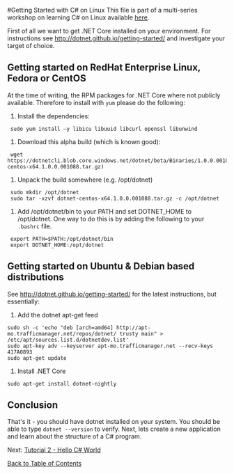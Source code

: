 #Getting Started with C# on Linux
This file is part of a multi-series workshop on learning C# on Linux available [here](../).

First of all we want to get .NET Core installed on your environment.
For instructions see http://dotnet.github.io/getting-started/ and investigate your target of choice.

## Getting started on RedHat Enterprise Linux, Fedora or CentOS

At the time of writing, the RPM packages for .NET Core where not publicly available. Therefore to install
with ```yum``` please do the following:

 1. Install the dependencies:
``` 
 sudo yum install –y libicu libuuid libcurl openssl libunwind
```
 1. Download this alpha build (which is known good):
```
 wget https://dotnetcli.blob.core.windows.net/dotnet/beta/Binaries/1.0.0.001088/dotnet-centos-x64.1.0.0.001088.tar.gz)
```
 1. Unpack the build somewhere (e.g. /opt/dotnet)
```
 sudo mkdir /opt/dotnet
 sudo tar -xzvf dotnet-centos-x64.1.0.0.001088.tar.gz -c /opt/dotnet
``` 
 1. Add /opt/dotnet/bin to your PATH and set DOTNET_HOME to /opt/dotnet. One way
    to do this is by adding the following to your ```.bashrc``` file.
```
 export PATH=$PATH:/opt/dotnet/bin
 export DOTNET_HOME:/opt/dotnet
```

## Getting started on Ubuntu & Debian based distributions

See http://dotnet.github.io/getting-started/ for the latest instructions, but essentially:

 1. Add the dotnet apt-get feed
```
sudo sh -c 'echo "deb [arch=amd64] http://apt-mo.trafficmanager.net/repos/dotnet/ trusty main" > /etc/apt/sources.list.d/dotnetdev.list'
sudo apt-key adv --keyserver apt-mo.trafficmanager.net --recv-keys 417A0893
sudo apt-get update
```
 1. Install .NET Core
```
sudo apt-get install dotnet-nightly
```

## Conclusion
That's it - you should have dotnet installed on your system. You should be able to 
type ```dotnet --version``` to verify. Next, lets create a new application 
and learn about the structure of a C# program.

Next: [Tutorial 2 - Hello C# World](../002-Hello-CSharp/)

[Back to Table of Contents](../)
